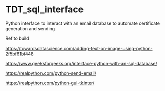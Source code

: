 # TDT_sql_interface
Python interface to interact with an email database to automate certificate generation and sending

Ref to build



https://towardsdatascience.com/adding-text-on-image-using-python-2f5bf61bf448

https://www.geeksforgeeks.org/interface-python-with-an-sql-database/

https://realpython.com/python-send-email/

https://realpython.com/python-gui-tkinter/
